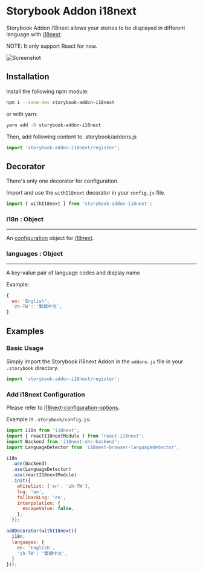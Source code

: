 # Storybook Addon i18next

Storybook Addon i18next allows your stories to be displayed in
different language with [i18next][i18next].

NOTE: It only support React for now.

![Screenshot](https://github.com/fynncfchen/storybook-addon-i18next/blob/master/docs/screenshot.png)

## Installation

Install the following npm module:

```sh
npm i --save-dev storybook-addon-i18next
```

or with yarn:

```sh
yarn add -D storybook-addon-i18next
```

Then, add following content to .storybook/addons.js

```js
import 'storybook-addon-i18next/register';
```

## Decorator

There's only one decorator for configuration.

Import and use the `withI18next` decorator in your `config.js` file.

```js
import { withI18next } from 'storybook-addon-i18next';
```

### i18n : Object

----

An [configuration][i18next-configuration-options] object for [i18next][i18next].

### languages : Object

----

A key-value pair of language codes and display name

Example:

```javascript
{
  en: 'English',
  'zh-TW': '繁體中文',
}
```

## Examples

### Basic Usage

Simply import the Storybook i18next Addon in the `addons.js` file in your `.storybook` directory.

```js
import 'storybook-addon-i18next/register';
```

### Add i18next Configuration

Please refer to [i18next-configuration-options][i18next-configuration-options].

Example in `.storybook/config.js`:

```javascript
import i18n from 'i18next';
import { reactI18nextModule } from 'react-i18next';
import Backend from 'i18next-xhr-backend';
import LanguageDetector from 'i18next-browser-languagedetector';

i18n
  .use(Backend)
  .use(LanguageDetector)
  .use(reactI18nextModule)
  .init({
    whitelist: ['en', 'zh-TW'],
    lng: 'en',
    fallbackLng: 'en',
    interpolation: {
      escapeValue: false,
    },
  });

addDecorator(withI18next({
  i18n,
  languages: {
    en: 'English',
    'zh-TW': '繁體中文',
  }
}));
```

[i18next]: https://www.i18next.com/
[i18next-configuration-options]: https://www.i18next.com/overview/configuration-options